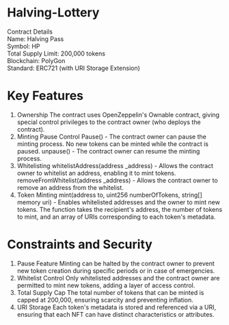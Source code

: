 # Halving-Lottery

Contract Details <br>
Name: Halving Pass <br>
Symbol: HP <br>
Total Supply Limit: 200,000 tokens <br>
Blockchain: PolyGon <br>
Standard: ERC721 (with URI Storage Extension)<br>


# Key Features
1. Ownership
The contract uses OpenZeppelin's Ownable contract, giving special control privileges to the contract owner (who deploys the contract).
2. Minting Pause Control
Pause() - The contract owner can pause the minting process. No new tokens can be minted while the contract is paused.
unpause() - The contract owner can resume the minting process.
3. Whitelisting
whitelistAddress(address _address) - Allows the contract owner to whitelist an address, enabling it to mint tokens.
removeFromWhitelist(address _address) - Allows the contract owner to remove an address from the whitelist.
4. Token Minting
mint(address to, uint256 numberOfTokens, string[] memory uri) - Enables whitelisted addresses and the owner to mint new tokens. The function takes the recipient's address, the number of tokens to mint, and an array of URIs corresponding to each token's metadata.


# Constraints and Security
1. Pause Feature
Minting can be halted by the contract owner to prevent new token creation during specific periods or in case of emergencies.
2. Whitelist Control
Only whitelisted addresses and the contract owner are permitted to mint new tokens, adding a layer of access control.
3. Total Supply Cap
The total number of tokens that can be minted is capped at 200,000, ensuring scarcity and preventing inflation.
4. URI Storage
Each token's metadata is stored and referenced via a URI, ensuring that each NFT can have distinct characteristics or attributes.


